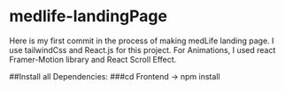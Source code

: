 # medlife-landingPage

Here is my first commit in the process of making medLife landing page. I use tailwindCss and React.js for this project.
For Animations, I used react Framer-Motion library and React Scroll Effect.

##Install all Dependencies: 
###cd Frontend -> npm install
